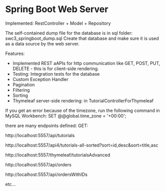 # Spring Boot Web Server

Implemented: RestController + Model + Repository

The self-contained dump file for the database is in sql folder:
swc3_springboot_dump.sql
Create that database and make sure it is used as a data source by the web server.

Features:
- Implemented REST aAPIs for http communication like GET, POST, PUT, DELETE - this is for client-side rendering.
- Testing: Integration tests for the database
- Custom Exception Handler
- Pagination
- Filtering
- Sorting
- Thymeleaf server-side rendering: in TutorialControllerForThymeleaf

If you get an error because of the timezone, run the following command in MySQL Workbench:
SET @@global.time_zone = '+00:00';

there are many endpoints defined:
GET:

http://localhost:5557/api/tutorials

http://localhost:5557/api4/tutorials-all-sorted?sort=id,desc&sort=title,asc

http://localhost:5557/thymeleaf/tutorialsAdvanced

http://localhost:5557/api/orders

http://localhost:5557/api/ordersWithIDs


etc...
